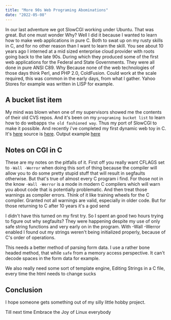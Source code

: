 ```yaml
---
title: "More 90s Web Programing Abominations"
date: "2022-05-08"
---
```


In our last adventure we got SlowCGI working under Ubuntu. That was great. But one must wonder Why? Well I did it because I wanted to learn how to make web applications in pure C. Both to swat up on my rusty skills in C, and for no other reason than I want to learn the skill. You see about 10 years ago I interned at a mid sized enterprise cloud provider with roots going back to the late 90s. During which they produced some of the first web applications for the Federal and State Governments. They were all done in pure ANSI C89. Why Because none of the web technologies of those days think Perl, and PHP 2.0, ColdFusion. Could work at the scale required, this was common in the early days, from what I gather. Yahoo Stores for example was written in LISP for example.

## A bucket list item

My mind was blown when one of my supervisors showed me the contents of their old CVS repos. And it's been on my `programing bucket list` to learn how to do webapps `the old fashioned way`. Thus my port of SlowCGI to make it possible. And recently i've completed my first dynamic web toy in C. It's [here](https://piusbird.space/~matt/ascii.cgi) source is [here](https://piusbird.space/~matt/random/squarecgi.html). Output example [here](https://piusbird.space/~matt/ascii.cgi?v=Piusbird)

## Notes on CGI in C

These are my notes on the pitfalls of it. First off you really want CFLAGS set to `-Wall -Werror` when doing this sort of thing because the compiler will allow you to do some pretty stupid stuff that will result in segfaults otherwise. But that's true of almost every C program i find. For those not in the know `-Wall -Werror` is a mode in modern C compilers which will warn you about code that is potentially problematic. And then treat those warnings as compiler errors. Think of it like training wheels for the C compiler. Granted not all warnings are valid, especially in older code. But for those returning to C after 10 years it's a god send

I didn't have this turned on my first try. So I spent an good two hours trying to figure out why segfaults? They were happening despite my use of only safe string functions and very early on in the program. With -Wall -Werror enabled I found out my strings weren't being initialized properly, because of C's order of operations.

This needs a better method of parsing form data. I use a rather bone headed method, that while `safe` from a memory access perspective. It can't decode spaces in the form data for example.

We also really need some sort of template engine, Editing Strings in a C file, every time the html needs to change sucks

## Conclusion

I hope someone gets something out of my silly little hobby project.

Till next time Embrace the Joy of Linux everybody
